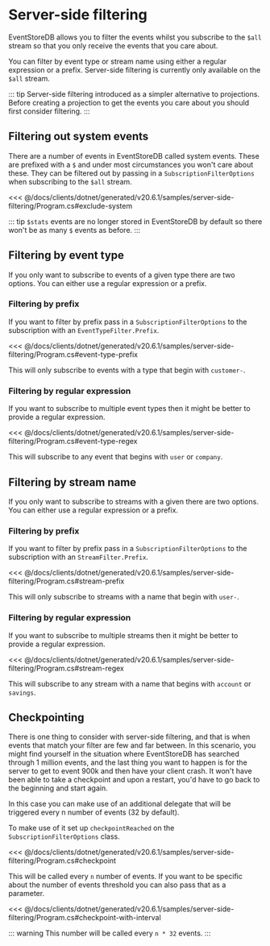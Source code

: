 # Server-side filtering

EventStoreDB allows you to filter the events whilst you subscribe to the `$all` stream so that you only receive the events that you care about.

You can filter by event type or stream name using either a regular expression or a prefix. Server-side filtering is currently only available on the `$all` stream.

::: tip
Server-side filtering introduced as a simpler alternative to projections. Before creating a projection to get the events you care about you should first consider filtering.
:::

## Filtering out system events

There are a number of events in EventStoreDB called system events. These are prefixed with a `$` and under most circumstances you won't care about these. They can be filtered out by passing in a `SubscriptionFilterOptions` when subscribing to the `$all` stream.

<<< @/docs/clients/dotnet/generated/v20.6.1/samples/server-side-filtering/Program.cs#exclude-system

::: tip
`$stats` events are no longer stored in EventStoreDB by default so there won't be as many `$` events as before.
:::

## Filtering by event type

If you only want to subscribe to events of a given type there are two options. You can either use a regular expression or a prefix.

### Filtering by prefix

If you want to filter by prefix pass in a `SubscriptionFilterOptions` to the subscription with an `EventTypeFilter.Prefix`.

<<< @/docs/clients/dotnet/generated/v20.6.1/samples/server-side-filtering/Program.cs#event-type-prefix

This will only subscribe to events with a type that begin with `customer-`.

### Filtering by regular expression

If you want to subscribe to multiple event types then it might be better to provide a regular expression.

<<< @/docs/clients/dotnet/generated/v20.6.1/samples/server-side-filtering/Program.cs#event-type-regex

This will subscribe to any event that begins with `user` or `company`.

## Filtering by stream name

If you only want to subscribe to streams with a given there are two options. You can either use a regular expression or a prefix.

### Filtering by prefix

If you want to filter by prefix pass in a `SubscriptionFilterOptions` to the subscription with an `StreamFilter.Prefix`.

<<< @/docs/clients/dotnet/generated/v20.6.1/samples/server-side-filtering/Program.cs#stream-prefix

This will only subscribe to streams with a name that begin with `user-`.

### Filtering by regular expression

If you want to subscribe to multiple streams then it might be better to provide a regular expression.

<<< @/docs/clients/dotnet/generated/v20.6.1/samples/server-side-filtering/Program.cs#stream-regex

This will subscribe to any stream with a name that begins with `account` or `savings`.

## Checkpointing

There is one thing to consider with server-side filtering, and that is when events that match your filter are few and far between. In this scenario, you might find yourself in the situation where EventStoreDB has searched through 1 million events, and the last thing you want to happen is for the server to get to event 900k and then have your client crash. It won't have been able to take a checkpoint and upon a restart, you'd have to go back to the beginning and start again.

In this case you can make use of an additional delegate that will be triggered every n number of events (32 by default).

To make use of it set up `checkpointReached` on the `SubscriptionFilterOptions` class.

<<< @/docs/clients/dotnet/generated/v20.6.1/samples/server-side-filtering/Program.cs#checkpoint

 This will be called every `n` number of events. If you want to be specific about the number of events threshold you can also pass that as a parameter.

<<< @/docs/clients/dotnet/generated/v20.6.1/samples/server-side-filtering/Program.cs#checkpoint-with-interval

::: warning
This number will be called every `n * 32` events.
:::
